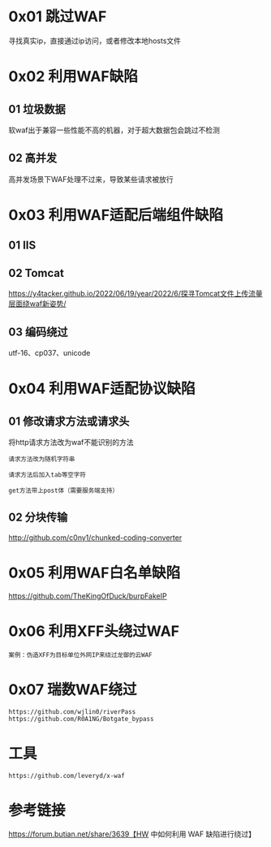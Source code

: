 # 0x01 跳过WAF
寻找真实ip，直接通过ip访问，或者修改本地hosts文件

# 0x02 利用WAF缺陷
## 01 垃圾数据
软waf出于兼容一些性能不高的机器，对于超大数据包会跳过不检测
## 02 高并发
高并发场景下WAF处理不过来，导致某些请求被放行

# 0x03 利用WAF适配后端组件缺陷
## 01 IIS
## 02 Tomcat
https://y4tacker.github.io/2022/06/19/year/2022/6/探寻Tomcat文件上传流量层面绕waf新姿势/
## 03 编码绕过
utf-16、cp037、unicode

# 0x04 利用WAF适配协议缺陷
## 01 修改请求方法或请求头
将http请求方法改为waf不能识别的方法
```
请求方法改为随机字符串

请求方法后加入tab等空字符

get方法带上post体（需要服务端支持）
```
## 02 分块传输
http://github.com/c0ny1/chunked-coding-converter

# 0x05 利用WAF白名单缺陷
https://github.com/TheKingOfDuck/burpFakeIP

# 0x06 利用XFF头绕过WAF
```
案例：伪造XFF为目标单位外网IP来绕过龙御的云WAF
```

# 0x07 瑞数WAF绕过
```
https://github.com/wjlin0/riverPass
https://github.com/R0A1NG/Botgate_bypass
```

# 工具
```
https://github.com/leveryd/x-waf
```

# 参考链接
https://forum.butian.net/share/3639【HW 中如何利用 WAF 缺陷进行绕过】
